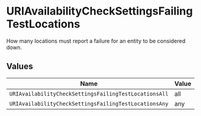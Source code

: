 # URIAvailabilityCheckSettingsFailingTestLocations

How many locations must report a failure for an entity to be considered down.


## Values

| Name                                                  | Value                                                 |
| ----------------------------------------------------- | ----------------------------------------------------- |
| `URIAvailabilityCheckSettingsFailingTestLocationsAll` | all                                                   |
| `URIAvailabilityCheckSettingsFailingTestLocationsAny` | any                                                   |